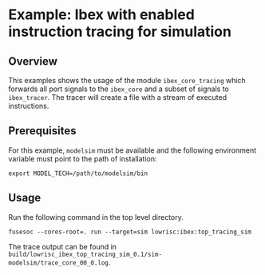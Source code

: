 # Example: Ibex with enabled instruction tracing for simulation

## Overview

This examples shows the usage of the module `ibex_core_tracing` which forwards
all port signals to the `ibex_core` and a subset of signals to `ibex_tracer`.
The tracer will create a file with a stream of executed instructions.

## Prerequisites

For this example, `modelsim` must be available and the following environment
variable must point to the path of installation:

```
export MODEL_TECH=/path/to/modelsim/bin
```

## Usage

Run the following command in the top level directory.

```
fusesoc --cores-root=. run --target=sim lowrisc:ibex:top_tracing_sim
```

The trace output can be found in `build/lowrisc_ibex_top_tracing_sim_0.1/sim-modelsim/trace_core_00_0.log`.
